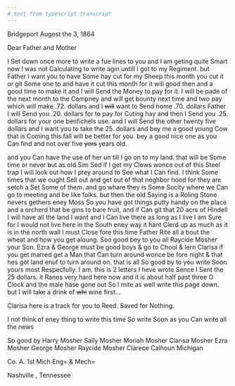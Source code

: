```yaml
---
# text from typescript transcript
---
```

Bridgeport Augest the 3, 1864

Dear Father and Mother
	
I Set down once more to write a fue lines to you and I am geting quite Smart now I was not Calculating to write agin untill I got to my Regiment. but Father I want you to have Some hay cut for my Sheep this month you cut it or git Some one to and have it cut this month for it will good then and a good time to make it and I will Send the Money to pay for it. I will be pade of the next month to the Compney and will get bounty next time and two pay which will make .72. dollars and I ~~will~~ want to Send home .70. dollars Father I will Send you .20. dollars for to pay for Cuting hay and then I Send you .25. dollars for your one benfichels use. and I will Send the other twenty five dollars and I want you to take the 25. dollars and bey me a good young Cow that is Coming this fall will be better for you. bey a good nice one as you Can find and not over five ~~yers~~ years old. 

and you Can have the use of her un till I go on to my land. that will be Some time or never but as old Sim Sed if I get my Clows wonce out of this Steel trap I will look out how I prey around to See what I Can find. I think Some times that we ought Sell out and get out of that neghbor hood for they are setch a Set Some of them. and go whare they is Some Socity where we Can go to meeting and be like folks. but then the old Saying is a Roling Stone nevers gethers eney Moss So you have got things putty handy on the place and a orcherd that be gins to bare fruit, and if Can git that 20 acrs of Hindell I will have all the land I want and I Can live there as long as I live I am Sure for I would not live here in the South eney way it hant Clerd up as much as it is in the north  wall I must Close fore this time Father Rite all a bout the wheat and how you get aloung. Soo good bey to you all Raycide Mosher your Son. Ezra & George must be good boys & go to Chool & lern  Clarisa if you get marred get a Man that Can turn around wonce be fore night & that hes got land enuf to turn around on. that is all So good by to you write Soon  yours most Respecfully. I am. this is 2 letters I heve wrote Sence I Sent the 25 dollars. it Ranes very hard here now and it is about half past three O Clock and the male hase gone out So I mite as well write this page down. but I will take a drink of ~~whi~~ wine first... 

Clarisa here is a track for you to Reed. Saved for Nothing. 

I not think of eney thing to write this time So write Soon as you Can write all the news  

So good by  Harry Mosher  Sally Mosher  Moriah Mosher  Clarisa Mosher  Ezra Mosher  George Mosher  Raycide Mosher  Clarece Calhoun  Michigan

Co. A. 1st Mich Eng= & Mech= 

Nashville , Tennessee